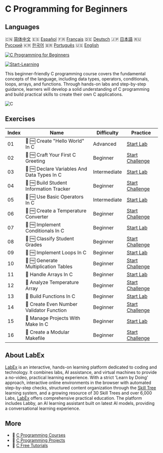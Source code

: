 # C Programming for Beginners

## Languages

🇨🇳 [简体中文](README_zh.md) 🇪🇸 [Español](README_es.md) 🇫🇷 [Français](README_fr.md) 🇩🇪 [Deutsch](README_de.md) 🇯🇵 [日本語](README_ja.md) 🇷🇺 [Русский](README_ru.md) 🇰🇷 [한국어](README_ko.md) 🇧🇷 [Português](README_pt.md) 🇺🇸 [English](README.md) 

[![C Programming for Beginners](https://cover-creator.labex.io/c-programming-for-beginners.png)](https://labex.io/courses/c-programming-for-beginners)

[![Start-Learning](https://img.shields.io/badge/Start-Learning-whitesmoke?style=for-the-badge)](https://labex.io/courses/c-programming-for-beginners)

This beginner-friendly C programming course covers the fundamental concepts of the language, including data types, operators, conditionals, loops, arrays, and functions. Through hands-on labs and step-by-step guidance, learners will develop a solid understanding of C programming and build practical skills to create their own C applications.

![C](https://img.shields.io/badge/C-whitesmoke?style=for-the-badge&logo=c)


## Exercises

|   Index | Name                                        | Difficulty   | Practice                                                                                                                                              |
|---------|---------------------------------------------|--------------|-------------------------------------------------------------------------------------------------------------------------------------------------------|
|      01 | 🧩 🆓 Create "Hello World" In C             | Advanced     | <a target='_blank' href='https://labex.io/labs/c-create-hello-world-in-c-438286?course=c-programming-for-beginners'>Start Lab</a>                     |
|      02 | 🎯 🆓 Craft Your First C Greeting           | Beginner     | <a target='_blank' href='https://labex.io/labs/c-craft-your-first-c-greeting-438337?course=c-programming-for-beginners'>Start Challenge</a>           |
|      03 | 🧩 🆓 Declare Variables And Data Types In C | Intermediate | <a target='_blank' href='https://labex.io/labs/c-declare-variables-and-data-types-in-c-438287?course=c-programming-for-beginners'>Start Lab</a>       |
|      04 | 🎯 🆓 Build Student Information Tracker     | Beginner     | <a target='_blank' href='https://labex.io/labs/c-build-student-information-tracker-438353?course=c-programming-for-beginners'>Start Challenge</a>     |
|      05 | 🧩 🆓 Use Basic Operators In C              | Intermediate | <a target='_blank' href='https://labex.io/labs/c-use-basic-operators-in-c-438288?course=c-programming-for-beginners'>Start Lab</a>                    |
|      06 | 🎯 🆓 Create a Temperature Converter        | Beginner     | <a target='_blank' href='https://labex.io/labs/c-create-a-temperature-converter-438383?course=c-programming-for-beginners'>Start Challenge</a>        |
|      07 | 🧩 🆓 Implement Conditionals In C           | Beginner     | <a target='_blank' href='https://labex.io/labs/c-implement-conditionals-in-c-438331?course=c-programming-for-beginners'>Start Lab</a>                 |
|      08 | 🎯 🆓 Classify Student Grades               | Beginner     | <a target='_blank' href='https://labex.io/labs/c-classify-student-grades-438387?course=c-programming-for-beginners'>Start Challenge</a>               |
|      09 | 🧩 🆓 Implement Loops In C                  | Beginner     | <a target='_blank' href='https://labex.io/labs/c-implement-loops-in-c-438332?course=c-programming-for-beginners'>Start Lab</a>                        |
|      10 | 🎯 🆓 Generate Multiplication Tables        | Beginner     | <a target='_blank' href='https://labex.io/labs/c-generate-multiplication-tables-438391?course=c-programming-for-beginners'>Start Challenge</a>        |
|      11 | 🧩  Handle Arrays In C                      | Beginner     | <a target='_blank' href='https://labex.io/labs/c-handle-arrays-in-c-438330?course=c-programming-for-beginners'>Start Lab</a>                          |
|      12 | 🎯  Analyze Temperature Array               | Beginner     | <a target='_blank' href='https://labex.io/labs/c-analyze-temperature-array-438390?course=c-programming-for-beginners'>Start Challenge</a>             |
|      13 | 🧩  Build Functions In C                    | Beginner     | <a target='_blank' href='https://labex.io/labs/c-build-functions-in-c-438329?course=c-programming-for-beginners'>Start Lab</a>                        |
|      14 | 🎯  Create Even Number Validator Function   | Beginner     | <a target='_blank' href='https://labex.io/labs/c-create-even-number-validator-function-438393?course=c-programming-for-beginners'>Start Challenge</a> |
|      15 | 🧩  Manage Projects With Make In C          | Beginner     | <a target='_blank' href='https://labex.io/labs/c-manage-projects-with-make-in-c-438333?course=c-programming-for-beginners'>Start Lab</a>              |
|      16 | 🎯  Create a Modular Makefile               | Beginner     | <a target='_blank' href='https://labex.io/labs/c-create-a-modular-makefile-438425?course=c-programming-for-beginners'>Start Challenge</a>             |

## About LabEx

[LabEx](https://labex.io) is an interactive, hands-on learning platform dedicated to coding and technology. It combines labs, AI assistance, and virtual machines to provide a no-video, practical learning experience. With a strict 'Learn by Doing' approach, interactive online environments in the browser with automated step-by-step checks, structured content organization through the [Skill Tree](https://labex.io/learn) learning system, and a growing resource of 30 Skill Trees and over 6,000 Labs, [LabEx](https://labex.io) offers comprehensive practical education. The platform includes Labby, an AI learning assistant built on latest AI models, providing a conversational learning experience.

## More

- 🔗 [C Programming Courses](https://github.com/labex-labs/awesome-programming-courses)
- 🔗 [C Programming Projects](https://github.com/labex-labs/awesome-programming-projects)
- 🔗 [C Free Tutorials](https://github.com/labex-labs/c-free-tutorials)

